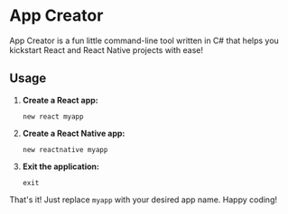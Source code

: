# App Creator

App Creator is a fun little command-line tool written in C# that helps you kickstart React and React Native projects with ease!

## Usage

1. **Create a React app:**
    ```
    new react myapp
    ```

2. **Create a React Native app:**
    ```
    new reactnative myapp
    ```

3. **Exit the application:**
    ```
    exit
    ```

That's it! Just replace `myapp` with your desired app name. Happy coding!

